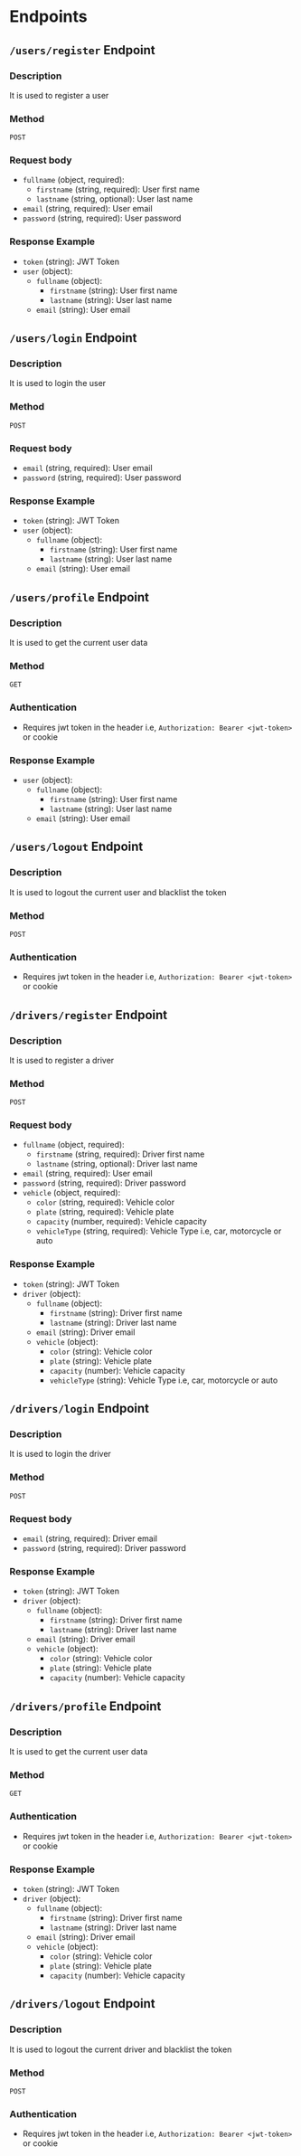 # Endpoints

## `/users/register` Endpoint

### Description
It is used to register a user 

### Method
`POST`

### Request body
- `fullname` (object, required):
    - `firstname` (string, required): User first name
    - `lastname` (string, optional): User last name
- `email` (string, required): User email
- `password` (string, required): User password

### Response Example
- `token` (string): JWT Token
- `user` (object):
    - `fullname` (object):
        - `firstname` (string): User first name
        - `lastname` (string): User last name
    - `email` (string): User email


## `/users/login` Endpoint

### Description
It is used to login the user 

### Method
`POST`

### Request body
- `email` (string, required): User email
- `password` (string, required): User password

### Response Example
- `token` (string): JWT Token
- `user` (object):
    - `fullname` (object):
        - `firstname` (string): User first name
        - `lastname` (string): User last name
    - `email` (string): User email


## `/users/profile` Endpoint

### Description
It is used to get the current user data

### Method
`GET`

### Authentication
- Requires jwt token in the header i.e, `Authorization: Bearer <jwt-token>` or cookie

### Response Example
- `user` (object):
    - `fullname` (object):
        - `firstname` (string): User first name
        - `lastname` (string): User last name
    - `email` (string): User email


## `/users/logout` Endpoint

### Description
It is used to logout the current user and blacklist the token

### Method
`POST`

### Authentication
- Requires jwt token in the header i.e, `Authorization: Bearer <jwt-token>` or cookie


## `/drivers/register` Endpoint

### Description
It is used to register a driver 

### Method
`POST`

### Request body
- `fullname` (object, required):
    - `firstname` (string, required): Driver first name
    - `lastname` (string, optional): Driver last name
- `email` (string, required): User email
- `password` (string, required): Driver password
- `vehicle` (object, required):
    - `color` (string, required): Vehicle color
    - `plate` (string, required): Vehicle plate
    - `capacity` (number, required): Vehicle capacity
    - `vehicleType` (string, required): Vehicle Type i.e, car, motorcycle or auto

### Response Example
- `token` (string): JWT Token
- `driver` (object):
    - `fullname` (object):
        - `firstname` (string): Driver first name
        - `lastname` (string): Driver last name
    - `email` (string): Driver email
    - `vehicle` (object):
        - `color` (string): Vehicle color
        - `plate` (string): Vehicle plate
        - `capacity` (number): Vehicle capacity
        - `vehicleType` (string): Vehicle Type i.e, car, motorcycle or auto


## `/drivers/login` Endpoint

### Description
It is used to login the driver

### Method
`POST`

### Request body
- `email` (string, required): Driver email
- `password` (string, required): Driver password

### Response Example
- `token` (string): JWT Token
- `driver` (object):
    - `fullname` (object):
        - `firstname` (string): Driver first name
        - `lastname` (string): Driver last name
    - `email` (string): Driver email
    - `vehicle` (object):
        - `color` (string): Vehicle color
        - `plate` (string): Vehicle plate
        - `capacity` (number): Vehicle capacity


## `/drivers/profile` Endpoint

### Description
It is used to get the current user data

### Method
`GET`

### Authentication
- Requires jwt token in the header i.e, `Authorization: Bearer <jwt-token>` or cookie

### Response Example
- `token` (string): JWT Token
- `driver` (object):
    - `fullname` (object):
        - `firstname` (string): Driver first name
        - `lastname` (string): Driver last name
    - `email` (string): Driver email
    - `vehicle` (object):
        - `color` (string): Vehicle color
        - `plate` (string): Vehicle plate
        - `capacity` (number): Vehicle capacity


## `/drivers/logout` Endpoint

### Description
It is used to logout the current driver and blacklist the token

### Method
`POST`

### Authentication
- Requires jwt token in the header i.e, `Authorization: Bearer <jwt-token>` or cookie


